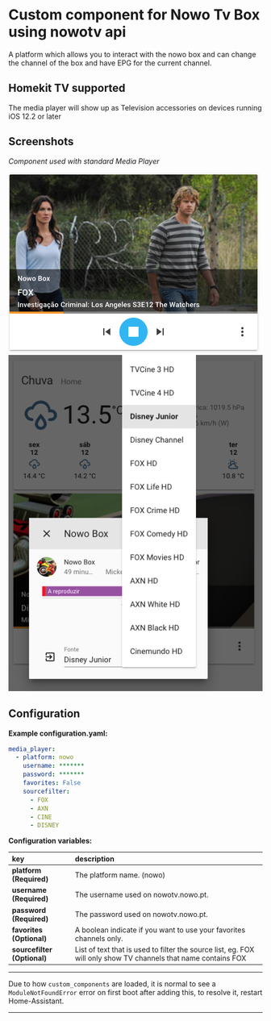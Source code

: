 # Custom component for Nowo Tv Box using nowotv api
A platform which allows you to interact with the nowo box and can change the channel of the box and have EPG for the current channel.

## Homekit TV supported
The media player will show up as Television accessories on devices running iOS 12.2 or later


## Screenshots
_Component used with standard Media Player_

![Component used with standard Media Player](screenshots/screen1.png)
![Component used with standard Media Player](screenshots/screen2.png)


## Configuration
**Example configuration.yaml:**

```yaml
media_player:
  - platform: nowo
    username: *******
    password: *******
    favorites: False
    sourcefilter:
      - FOX
      - AXN
      - CINE
      - DISNEY
```

**Configuration variables:**  
  
key | description  
:--- | :---  
**platform (Required)** | The platform name. (nowo)
**username (Required)** | The username used on nowotv.nowo.pt.
**password (Required)** | The password used on nowotv.nowo.pt.
**favorites  (Optional)** | A boolean indicate if you want to use your favorites channels only.
**sourcefilter (Optional)** | List of text that is used to filter the source list, eg. FOX will only show TV channels that name contains FOX

***
Due to how `custom_components` are loaded, it is normal to see a `ModuleNotFoundError` error on first boot after adding this, to resolve it, restart Home-Assistant.

***